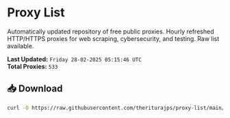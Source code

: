 # Proxy List

Automatically updated repository of free public proxies. Hourly refreshed HTTP/HTTPS proxies for web scraping, cybersecurity, and testing. Raw list available.

**Last Updated:** `Friday 28-02-2025 05:15:46 UTC`  
**Total Proxies:** `533`

## 📥 Download
```bash
curl -O https://raw.githubusercontent.com/theriturajps/proxy-list/main/proxies.txt
